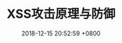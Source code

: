 ---
layout: post
title: XSS攻击原理与防御
date: "2018-12-15 20:52:59 +0800"
categories: security
tags: security xss-attack
published: true
---